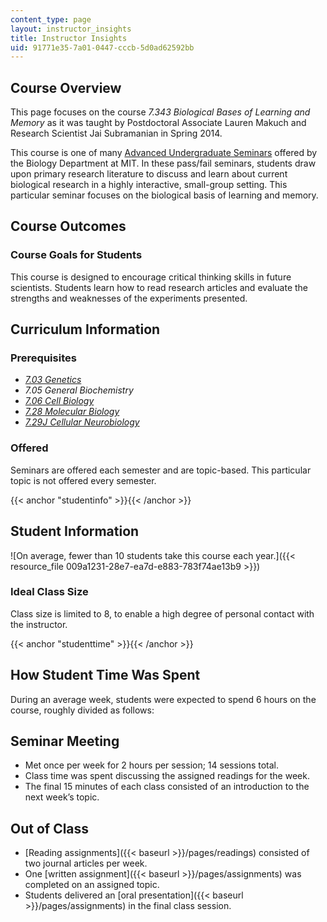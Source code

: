 ```yaml
---
content_type: page
layout: instructor_insights
title: Instructor Insights
uid: 91771e35-7a01-0447-cccb-5d0ad62592bb
---
```


Course Overview
---------------

This page focuses on the course _7.343 Biological Bases of Learning and Memory_ as it was taught by Postdoctoral Associate Lauren Makuch and Research Scientist Jai Subramanian in Spring 2014.

This course is one of many [Advanced Undergraduate Seminars](https://biology.mit.edu/undergraduate/course_listings/advanced_undergraduate_seminars) offered by the Biology Department at MIT. In these pass/fail seminars, students draw upon primary research literature to discuss and learn about current biological research in a highly interactive, small-group setting. This particular seminar focuses on the biological basis of learning and memory.

Course Outcomes
---------------

### Course Goals for Students

This course is designed to encourage critical thinking skills in future scientists. Students learn how to read research articles and evaluate the strengths and weaknesses of the experiments presented.

Curriculum Information
----------------------

### Prerequisites

*   [_7.03 Genetics_](/courses/7-03-genetics-fall-2004)
*   _7.05 General Biochemistry_
*   [_7.06 Cell Biology_](/courses/7-06-cell-biology-spring-2007)
*   [_7.28 Molecular Biology_](/courses/7-28-molecular-biology-spring-2005)
*   [_7.29J Cellular Neurobiology_](/courses/7-29j-cellular-neurobiology-spring-2012)

### Offered

Seminars are offered each semester and are topic-based. This particular topic is not offered every semester.

{{< anchor "studentinfo" >}}{{< /anchor >}}

Student Information
-------------------

![On average, fewer than 10 students take this course each year.]({{< resource_file 009a1231-28e7-ea7d-e883-783f74ae13b9 >}})

### Ideal Class Size

Class size is limited to 8, to enable a high degree of personal contact with the instructor.

{{< anchor "studenttime" >}}{{< /anchor >}}

How Student Time Was Spent
--------------------------

During an average week, students were expected to spend 6 hours on the course, roughly divided as follows:

Seminar Meeting
---------------

*   Met once per week for 2 hours per session; 14 sessions total.
*   Class time was spent discussing the assigned readings for the week.
*   The final 15 minutes of each class consisted of an introduction to the next week’s topic.

Out of Class
------------

*   [Reading assignments]({{< baseurl >}}/pages/readings) consisted of two journal articles per week.
*   One [written assignment]({{< baseurl >}}/pages/assignments) was completed on an assigned topic.
*   Students delivered an [oral presentation]({{< baseurl >}}/pages/assignments) in the final class session.
